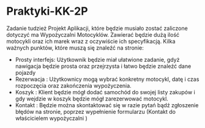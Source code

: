 # Praktyki-KK-2P

Zadanie tudzież Projekt Aplikacji, które będzie musiało zostać zaliczone dotyczyć ma Wypożyczalni Motocyklów. Zawierać będzie dużą ilość motocykli oraz ich marek wraz z oczywiście ich specyfikacją. Kilka ważnych punktów, które muszą się znaleźć na stronie:

- Prosty interfejs: Użytkownik będzie miał ułatwione zadanie, gdyż nawigacja będzie prosta oraz przejrzysta i łatwo będzie znaleźć dane pojazdy
- Rezerwacja : Użytkownicy mogą wybrać konkretny motocykl, datę i czas rozpoczęcia oraz zakończenia wypożyczenia.
- Koszyk : Klient będzie mógł dodać samochód do swojej listy zakupów i gdy wejdzie w koszyk będzie mógł zarezerwować motocykl.
- Kontakt : Będzie można skontaktować się w razie pytań bądź zgłoszenie błędów na stronie, poprzez wypełnienie formularzu (Kontakt do właścicielem wypożyczalni )
